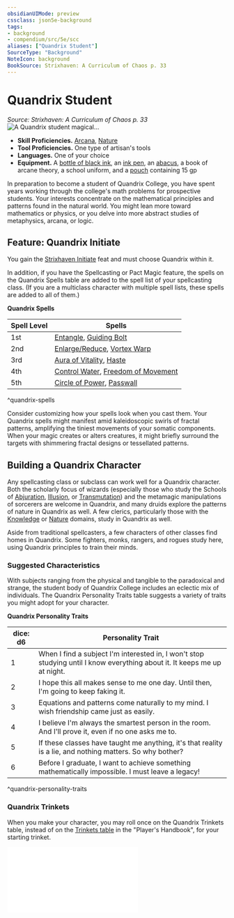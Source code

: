 ```yaml
---
obsidianUIMode: preview
cssclass: json5e-background
tags:
- background
- compendium/src/5e/scc
aliases: ["Quandrix Student"]
SourceType: "Background"
NoteIcon: background
BookSource: Strixhaven: A Curriculum of Chaos p. 33
---
```

# Quandrix Student
*Source: Strixhaven: A Curriculum of Chaos p. 33*  
![A Quandrix student magical...](/2-Mechanics/CLI/backgrounds/img/quandrix-student.webp#right)  

- **Skill Proficiencies.** [Arcana](z_Mechanics/CLI/rules/skills.md#Arcana), [Nature](z_Mechanics/CLI/rules/skills.md#Nature)  
- **Tool Proficiencies.** One type of artisan's tools  
- **Languages.** One of your choice  
- **Equipment.** A [bottle of black ink](ink-1-ounce-bottle.md), an [ink pen](ink-pen.md), an [abacus](abacus.md), a book of arcane theory, a school uniform, and a [pouch](pouch.md) containing 15 gp  

In preparation to become a student of Quandrix College, you have spent years working through the college's math problems for prospective students. Your interests concentrate on the mathematical principles and patterns found in the natural world. You might lean more toward mathematics or physics, or you delve into more abstract studies of metaphysics, arcana, or logic.

## Feature: Quandrix Initiate

You gain the [Strixhaven Initiate](strixhaven-initiate-scc.md) feat and must choose Quandrix within it.

In addition, if you have the Spellcasting or Pact Magic feature, the spells on the Quandrix Spells table are added to the spell list of your spellcasting class. (If you are a multiclass character with multiple spell lists, these spells are added to all of them.)

**Quandrix Spells**

| Spell Level | Spells |
|-------------|--------|
| 1st | [Entangle](entangle.md), [Guiding Bolt](guiding-bolt.md) |
| 2nd | [Enlarge/Reduce](enlarge-reduce.md), [Vortex Warp](vortex-warp-scc.md) |
| 3rd | [Aura of Vitality](aura-of-vitality.md), [Haste](haste.md) |
| 4th | [Control Water](control-water.md), [Freedom of Movement](freedom-of-movement.md) |
| 5th | [Circle of Power](circle-of-power.md), [Passwall](passwall.md) |
^quandrix-spells

Consider customizing how your spells look when you cast them. Your Quandrix spells might manifest amid kaleidoscopic swirls of fractal patterns, amplifying the tiniest movements of your somatic components. When your magic creates or alters creatures, it might briefly surround the targets with shimmering fractal designs or tessellated patterns.

## Building a Quandrix Character

Any spellcasting class or subclass can work well for a Quandrix character. Both the scholarly focus of wizards (especially those who study the Schools of [Abjuration](wizard-school-of-abjuration.md), [Illusion](wizard-school-of-illusion.md), or [Transmutation](wizard-school-of-transmutation.md)) and the metamagic manipulations of sorcerers are welcome in Quandrix, and many druids explore the patterns of nature in Quandrix as well. A few clerics, particularly those with the [Knowledge](cleric-knowledge-domain.md) or [Nature](cleric-nature-domain.md) domains, study in Quandrix as well.

Aside from traditional spellcasters, a few characters of other classes find homes in Quandrix. Some fighters, monks, rangers, and rogues study here, using Quandrix principles to train their minds.

### Suggested Characteristics

With subjects ranging from the physical and tangible to the paradoxical and strange, the student body of Quandrix College includes an eclectic mix of individuals. The Quandrix Personality Traits table suggests a variety of traits you might adopt for your character.

**Quandrix Personality Traits**

| dice: d6 | Personality Trait |
|----------|-------------------|
| 1 | When I find a subject I'm interested in, I won't stop studying until I know everything about it. It keeps me up at night. |
| 2 | I hope this all makes sense to me one day. Until then, I'm going to keep faking it. |
| 3 | Equations and patterns come naturally to my mind. I wish friendship came just as easily. |
| 4 | I believe I'm always the smartest person in the room. And I'll prove it, even if no one asks me to. |
| 5 | If these classes have taught me anything, it's that reality is a lie, and nothing matters. So why bother? |
| 6 | Before I graduate, I want to achieve something mathematically impossible. I must leave a legacy! |
^quandrix-personality-traits

### Quandrix Trinkets

When you make your character, you may roll once on the Quandrix Trinkets table, instead of on the [Trinkets table](trinket.md) in the "Player's Handbook", for your starting trinket.

![Quandrix Trinkets](quandrix-trinkets-scc.md)